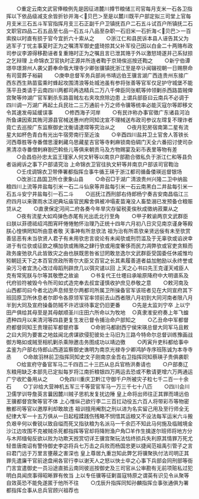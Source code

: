 <!-- { "loadSidebar": true } -->
　　○重定云南文武官俸粮例先是因征进麓川撙节粮储三司官每月支米一石各卫指挥以下依品级减支余皆折钞并海＜贝巴＞至是以麓川既平户部定拟三司堂上官每月支米三石五斗军官指挥月支三石正副千户卫镇抚百户二石五斗试百户所镇抚二石文职官四品二石五品至七品一石五斗八品至杂职一石旧米一石折海＜贝巴＞一百索揆以时直有损于官今宜折六十索从之
　　○浙江仁和县民诉本县人诬告其父为逃军子丁忧主事夏时正为之嘱清军御史盛琦掠其父补军役己因以白金二十两赂布政司参议李源得移勘诬者复重赂时正为之嘱且言已泄其赂于外以激怒琦遂并己系狱掠之乞辩理  上命锦衣卫官执时正源并所连者鞫于京琦俟巡按还鞫之
　　○新宁伯谭璟卒璟滁州人袭父爵奉命偕大理寺少卿张骥镇抚浙江至是卒讣闻辍视朝一日赐祭命有司营葬子裕嗣
　　○庚申总督军务兵部尚书靖远伯王骥言湖广西连贵州东接广西东西生熟苗蛮乘时蜂起攻围清浪等处城池虽有参将张善等官军仅足护守城堡不能荡平丑类请于云南四川两都司再选精兵二万八千俾臣同张軏等帅领剿杀西路苗贼俾宫聚等帅湖广官军剿杀东路苗贼左右夹攻庶除边患  上谓兵部臣曰云南兵不必调于四川调一万湖广再起土兵民壮二三万通前十万之师令骥等统率必能灭寇尔等即移文令其速发毋延缓误事
　　○修西海子河岸
　　○有民诈称办事官徵广东诸县河泊所鱼课因索其贿河源县官械送惠州府同知沈宣不理械送布政司参议左瑺复不理诈者竟亡去巡按广东监察御史沈衡请逮瑺等究治从之
　　○夜月犯房宿南第二星有流星大如杯色青白有光出牛宿旁南行至近浊
　　○辛酉四川盐井卫土官舍人答铁长河西尊胜等寺番僧思漫剌藏乌思藏星吉官等寺剌麻锁南伯碉门天全六番招讨使司杂黑清凉寺番僧剌麻劄巴斡些儿等俱来朝贡马及方物赐宴及彩币表里等物有差
　　○会昌伯孙忠太监王瑾家人何文轩等以南京户部勘合徵私负于浙江仁和等县负者诣阙诉之事下户部请究治  上命锦衣卫官往执文轩等并南京户部该司官鞫治
　　○壬戌调锦衣卫带俸署都指挥佥事牛循王瑛于浙江都司循备倭瑛巡督银场
　　○改浙江昌国卫所仓隶象山县
　　○命召□于湖广清浪贵州兴隆二卫中纳盐粮四川上流等井盐每引米一石二斗仙泉等井盐每引米一石云南黑白二井盐每引米一石五斗安宁井盐每引一石二斗
　　○巡抚江西刑部右侍郎杨宁奏吉安南昌临江三府四月以来骤雨水泛祀典坛庙官民廨舍俱被冲塌麦苗淹没人畜垫溺已发预备仓粮赈贷从之
　　○直隶保定河间二府各奏今年旱灾存留税麦俟秋成徵纳菽粟从之
　　○夜有流星大如鸡弹色赤尾有光出氐北行至角
　　○甲子敕谕两京文武群臣曰朕以菲德祗绍鸿图宵旰惓惓勉怀治理乃正统十四年六月初八日灾见南京谨身等殿朕心惶惧罔知所由意者敬  天事神有所怠欤法  祖为治有所乖欤亲贤远佞有未至欤赏善惩恶有未当欤贤人君子有未用欤忠言谠论有未闻欤或刑罚滥及于无辜欤或谄谀幸进于有位欤或征歛之横加欤或贿赂之肆行欤或用度奢侈而民力凋弊欤或官吏贪黩而政务废弛欤凡此皆致灾之由也朕既思咎省愆罔敢怠逸尔文武群臣受国委任休戚惟均矧朝廷天下之本百官庶政所寄尔大臣又百官之长其素履善道者益加勉励以永终誉或染污习者宜洗心改过毋蹈刑辟庶几以弭灾谴以回  上天之心书曰先王克谨天戒臣人克有常宪朕与尔等其敬懋之故谕
　　○书复代王仕壥曰承喻原降府中大明谱系及代府验符被毁今令所司如式造完奉去叔宜谨慎收护庶见恭敬之意
　　○敕河南及山西都司曰今者北边声息频至尔两都司所属卫所操备官军该班者见在大同宣府其下班回原卫所休息者尔即令各原领军官率领前去山西者限八月初到大同河南者限八月半到大同及宣府操备防贼不许迟误待事定仍旧更番
　　○先是太监刘宁卒  上以宁田产俱给其母至是其母献顺圣川庄田六所命以为牧地
　○真隶淮安府奏上年飞蝗遗种四月以来清河等四县更复生发已督令捕治命户部知之
　　○乙丑命中军都督府都督同知王贵理前军都督府事
　　○命驸马都尉西宁侯宋瑛总督大同军马且敕之曰大同为要害之地兹闻北虏谋欲侵犯彼处士马旧为三路今特命尔总督训练豫画战御方略如或贼至相机剿杀乘隙邀击务图成功以靖边徼
　　○丙寅升吏科都给事中孟鉴为户部右侍郎山西道监察御史谯明为南京光禄寺少卿鸿胪寺序班陈诚为本寺寺丞
　　○命故羽林前卫指挥同知史文子刚南京金吾右卫指挥同知蔡瑛子贵俱袭职
　　○给宣府守备官军马二千四百二十三匹从总兵官杨洪奏请也
　　○户部奏辽东粮用缺乏本部先已定拟每岁将江南折粮银四万两运去恐或不敷请更增六万两通运广宁收贮备用从之
　　○免四川重庆卫黔江守御千户所被灾子粒七千二百一十余石
　　○丁卯给大营神机五军三千等营官军马一万三千七十八匹
　　○四川会川卫儒学训导詹英言曩因麓川贼子思机发复扰边陲  皇上命将出师往正其罪而靖远伯王骥都督宫聚等官不体  上心惟纵己欲行李二三百扛动役五六百人将带彩币等物密散都司等官以邀厚利却敢故违  祖训擅用阉割之刑以进为名实留己用及至行师全无纪律大军一十五万俱从一日起程蹂践伤残略不悯惜其运粮又不设法每军运米六斗搬负艰辛何以餋锐以致自缢而死又指驮粮为名派马一千余匹不知此马何施及临贼境金沙江边攻围不克被贼杀死都指挥等官却将降附渔户角□羊作生擒遂尔班师将地方分与木邦缅甸反欲以败为功欺天觊赏切详王骥宫聚玩法怙终损兵失利原其情罪万死尤轻昔唐南诏有警侍御史李宓将兵七万击之兵败而杨国忠更以捷闻范祖禹引管子之言曰君门远于万里言壅蔽之害深也  皇上尊居九重岂知此弊乞将骥聚执付法司明正其罪先遣廉干官前途盘闸各官行李以谢天人之怒以快士卒之心事下兵部会同刑部等衙门言宜遣御史一员沿途直抵云南同彼巡按御史及三司官从公审勘有无前项赃私过犯明白具闻庶事得昭晰罪有攸当  上以专任骥等征剿苗寇特原之谓英有识见令从聚等自效英恐不能免遂匿于他所不往
　　○戊辰升指挥同知孙麟指挥佥事张通俱为署都指挥佥事从总兵官顾兴祖荐也
